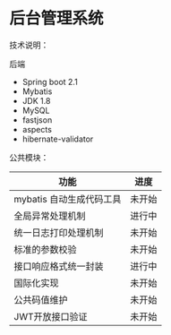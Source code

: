 # 后台管理系统

技术说明： 

后端
+ Spring boot 2.1
+ Mybatis
+ JDK 1.8
+ MySQL
+ fastjson
+ aspects
+ hibernate-validator

公共模块：

功能 | 进度
---|---
mybatis 自动生成代码工具 | 未开始
全局异常处理机制 | 进行中
统一日志打印处理机制 | 未开始
标准的参数校验 | 未开始
接口响应格式统一封装 | 进行中
国际化实现 | 未开始
公共码值维护 | 未开始
JWT开放接口验证 | 未开始


